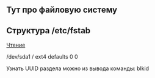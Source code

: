 ## Тут про файловую систему

## Структура /etc/fstab

[Чтение](https://help.ubuntu.ru/wiki/fstab)

<file system> <mount point> <type> <options> <dump> <pass>

/dev/sda1       /           ext4   defaults   0      0

Узнать UUID раздела можно из вывода команды: blkid


